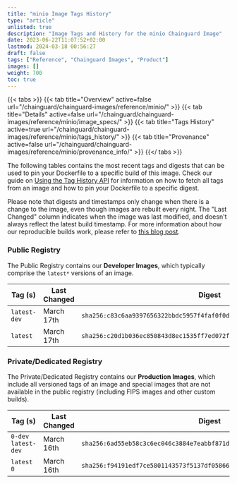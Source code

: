 ```yaml
---
title: "minio Image Tags History"
type: "article"
unlisted: true
description: "Image Tags and History for the minio Chainguard Image"
date: 2023-06-22T11:07:52+02:00
lastmod: 2024-03-18 00:56:27
draft: false
tags: ["Reference", "Chainguard Images", "Product"]
images: []
weight: 700
toc: true
---
```


{{< tabs >}}
{{< tab title="Overview" active=false url="/chainguard/chainguard-images/reference/minio/" >}}
{{< tab title="Details" active=false url="/chainguard/chainguard-images/reference/minio/image_specs/" >}}
{{< tab title="Tags History" active=true url="/chainguard/chainguard-images/reference/minio/tags_history/" >}}
{{< tab title="Provenance" active=false url="/chainguard/chainguard-images/reference/minio/provenance_info/" >}}
{{</ tabs >}}

The following tables contains the most recent tags and digests that can be used to pin your Dockerfile to a specific build of this image. Check our guide on [Using the Tag History API](/chainguard/chainguard-images/using-the-tag-history-api/) for information on how to fetch all tags from an image and how to pin your Dockerfile to a specific digest.

Please note that digests and timestamps only change when there is a change to the image, even though images are rebuilt every night. The "Last Changed" column indicates when the image was last modified, and doesn't always reflect the latest build timestamp. For more information about how our reproducible builds work, please refer to [this blog post](https://www.chainguard.dev/unchained/reproducing-chainguards-reproducible-image-builds).

### Public Registry
The Public Registry contains our **Developer Images**, which typically comprise the `latest*` versions of an image.

| Tag (s)       | Last Changed | Digest                                                                    |
|---------------|--------------|---------------------------------------------------------------------------|
|  `latest-dev` | March 17th   | `sha256:c83c6aa9397656322bbdc5957f4faf0f0d84b0dd080fd4975e1b5e34878eab11` |
|  `latest`     | March 17th   | `sha256:c20d1b036ec850843d8ec1535ff7ed072ffd5093893263d94331a6792e824a76` |


### Private/Dedicated Registry
The Private/Dedicated Registry contains our **Production Images**, which include all versioned tags of an image and special images that are not available in the public registry (including FIPS images and other custom builds).

| Tag (s)               | Last Changed | Digest                                                                    |
|-----------------------|--------------|---------------------------------------------------------------------------|
|  `0-dev` `latest-dev` | March 16th   | `sha256:6ad55eb58c3c6ec046c3884e7eabbf871d3d7c3099fda873c7822dff36b52e04` |
|  `latest` `0`         | March 16th   | `sha256:f94191edf7ce5801143573f5137df058666c98c6ca5be820f41005dd2855994d` |

